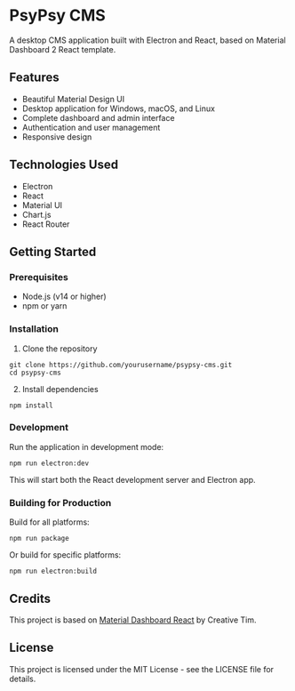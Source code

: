 # PsyPsy CMS

A desktop CMS application built with Electron and React, based on Material Dashboard 2 React template.

## Features

- Beautiful Material Design UI
- Desktop application for Windows, macOS, and Linux
- Complete dashboard and admin interface
- Authentication and user management
- Responsive design

## Technologies Used

- Electron
- React
- Material UI
- Chart.js
- React Router

## Getting Started

### Prerequisites

- Node.js (v14 or higher)
- npm or yarn

### Installation

1. Clone the repository
```
git clone https://github.com/yourusername/psypsy-cms.git
cd psypsy-cms
```

2. Install dependencies
```
npm install
```

### Development

Run the application in development mode:
```
npm run electron:dev
```

This will start both the React development server and Electron app.

### Building for Production

Build for all platforms:
```
npm run package
```

Or build for specific platforms:
```
npm run electron:build
```

## Credits

This project is based on [Material Dashboard React](https://github.com/creativetimofficial/material-dashboard-react) by Creative Tim.

## License

This project is licensed under the MIT License - see the LICENSE file for details. 